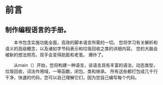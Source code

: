 # 前言

## 制作编程语言的手册。
&emsp;&emsp;本书包含实施功能全面，高效的脚本语言所需的一切。 您将学习有关解析和语义的高级概念，以及诸如字节码表示和垃圾回收之类的详细内容。 您的大脑会被新的想法照亮，双手会变得肮脏和老茧。 爆炸了。

&emsp;&emsp;从main（）开始，您将构建一种语言，该语言具有丰富的语法，动态类型，垃圾回收，词法作用域，一等函数，闭包，类和继承。 所有这些都打包成几千行干净，快速的代码，您可以自己理解它们，因为您自己编写每个代码。